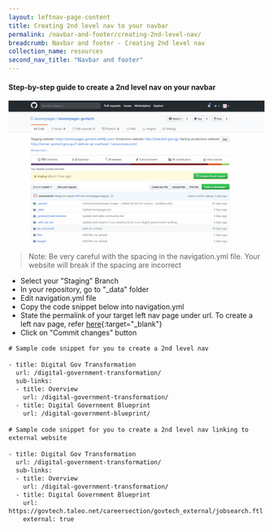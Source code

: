 ```yaml
---
layout: leftnav-page-content
title: Creating 2nd level nav to your navbar
permalink: /navbar-and-footer/creating-2nd-level-nav/
breadcrumb: Navbar and footer - Creating 2nd level nav
collection_name: resources
second_nav_title: "Navbar and footer"
---
```

#### **Step-by-step guide to create a 2nd level nav on your navbar**
![Adding second level nav](/images/resources/adding-second-level-item-to-your-navigation-bar.gif)
> Note: Be very careful with the spacing in the navigation.yml file. Your website will break if the spacing are incorrect

* Select your "Staging" Branch
* In your repository, go to "_data" folder
* Edit navigation.yml file
* Copy the code snippet below into navigation.yml
* State the permalink of your target left nav page under url. To create a left nav page, refer [here](/webpage/creating-a-new-left-nav-page/){:target="_blank"} 
* Click on "Commit changes" button

```
# Sample code snippet for you to create a 2nd level nav

- title: Digital Gov Transformation
  url: /digital-government-transformation/
  sub-links:
  - title: Overview
    url: /digital-government-transformation/
  - title: Digital Government Blueprint
    url: /digital-government-blueprint/
    
# Sample code snippet for you to create a 2nd level nav linking to external website
    
- title: Digital Gov Transformation
  url: /digital-government-transformation/
  sub-links:
  - title: Overview
    url: /digital-government-transformation/
  - title: Digital Government Blueprint
    url: https://govtech.taleo.net/careersection/govtech_external/jobsearch.ftl 
    external: true
```
